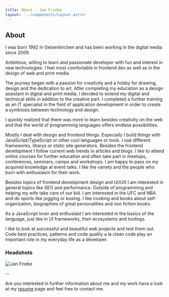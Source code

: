 ```yaml
---
title: About - Jan Friebe
layout: '../components/Layout.astro'
---
```


## About

I was born 1992 in Gelsenkirchen and has been working in the digital media since 2009.  

Ambitious, willing to learn and passionate developer with fun and interest in new technologies. I feel most comfortable in frontend dev as well as in the design of web and print media.

The journey began with a passion for creativity and a hobby for drawing, design and the dedication to art. After completing my education as a design assistant in digital and print media, I decided to extend my digital and technical skills in addition to the creative part. I completed a further training as an IT specialist in the field of application development in order to create a symbiosis between technology and design.

I quickly realized that there was more to learn besides creativity on the web and that the world of programming languages offers endless possibilities.

Mostly I deal with design and frontend things. Especially I build things with JavaScript/TypeScript or other cool languages or tools. I use different frameworks, libarys or static site generators. Besides the frontend development I follow current web trends in articles and blogs. I like to attend online courses for further education and often take part in meetups, conferences, seminars, camps and workshops. I am happy to pass on my acquired knowledge at event talks. I like the variety and the people who burn with enthusiasm for their work.

Besides topics of frontend development design and UI/UX I am interested in general topics like SEO and performance. Outside of programming and helping my wife take care of our kid. I am interested in the UFC and NBA and do sports like jogging or boxing. I like cooking and books about self-organization, biographies of great personalities and non fiction books.

As a JavaScript lover and enthusiast I am interested in the basics of the language, just like in UI frameworks, their ecosystems and toolings.

I like to look at successful and beautiful web projects and test them out. Code best practices, patterns and code quality a la clean code play an important role in my everyday life as a developer.

### Headshots
![Jan Friebe](/assets/img/avatar.png)

--

Are you interested in further information about me and my work hava a look at my [resume](https://resume.jan-friebe.de) page and feel free to contact me.